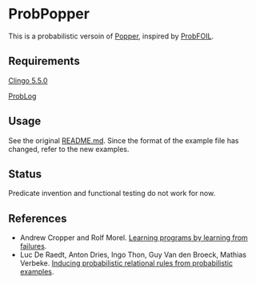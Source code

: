 # ProbPopper

This is a probabilistic versoin of [Popper](https://github.com/logic-and-learning-lab/Popper), inspired by [ProbFOIL](https://github.com/RoseSAK/probfoil-defaults).


## Requirements

[Clingo 5.5.0](https://potassco.org/clingo/)

[ProbLog](https://dtai.cs.kuleuven.be/problog/)


## Usage

See the original [README.md](https://github.com/logic-and-learning-lab/Popper/blob/main/README.md). Since the format of the example file has changed, refer to the new examples.


## Status

Predicate invention and functional testing do not work for now.


## References
- Andrew Cropper and Rolf Morel. [Learning programs by learning from failures](https://arxiv.org/abs/2005.02259).
- Luc De Raedt, Anton Dries, Ingo Thon, Guy Van den Broeck, Mathias Verbeke. [Inducing probabilistic relational rules from probabilistic examples](https://lirias.kuleuven.be/handle/123456789/499989).
